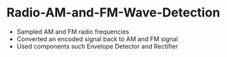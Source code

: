 # Radio-AM-and-FM-Wave-Detection
- Sampled AM and FM radio frequencies
- Converted an encoded signal back to AM and FM signal
- Used components such Envelope Detector and Rectifier
